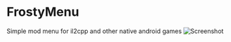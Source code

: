 # FrostyMenu
Simple mod menu for il2cpp and other native android games
![Screenshot](https://user-images.githubusercontent.com/59924277/88455602-4dd20780-ce7f-11ea-95da-ce5ac225e496.png)
